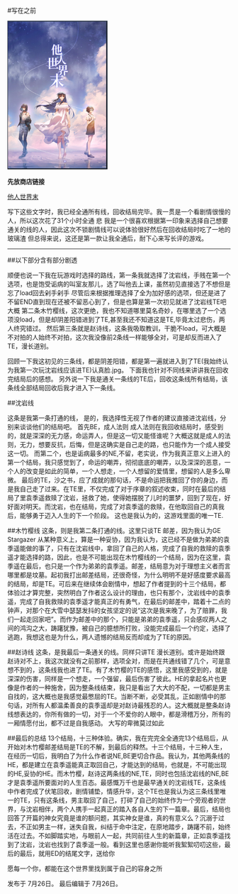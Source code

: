 #写在之前


![img](../ImgResource/他人世界末.png)

**先放商店链接**

[他人世界末](https://store.steampowered.com/app/1225780/_Onlooker/)

写下这些文字时，我已经全通所有线，回收结局完毕。我一贯是一个看剧情很慢的人，所以这次花了31个小时全通 悲
我是一个很喜欢根据第一印象来选择自己想要通关的线的人，因此这次不锁剧情线可以说体验很好然后在回收结局时吃了一地的玻璃渣
但总得来说，这还是第一款让我全通后，耐下心来写长评的游戏。

---
##以下部分含有部分剧透

顺便也说一下我在玩游戏时选择的路线，第一条我就选择了沈岩线，手贱在第一个选项，也是饱受诟病的叫室友那儿，选了叫他去上课，虽然初见直接选了不想但是忘了load回去剁手剁手
尽管后来根据推理选择了全为加好感的选项，但还是进了不留END直到现在还被不留恶心到了，但是也算是第一次初见就进了沈岩线TE吧大概
第二条木竹樱线，这次更绝，我也不知道哪里莫名奇妙，在哪里选了一个选项没load，但是却阴差阳错进到了TE,甚至我还不知道这是TE,毕竟太过悲伤，两人终究错过。
然后第三条就是赵诗线，这条我吸取教训，干脆不load，可大概是不对拍的人始终不对拍，这次我没像前2条线一样能够全对，可是却反而进入了TE，漫长道别。

回顾一下我这初见的三条线，都是阴差阳错，都是第一遍就进入到了TE(我始终认为我第一次玩沈岩线应该进TE)认真脸.jpg。
下面我也针对不同线来讲讲我在回收完结局后的感想。
另外说一下我是通关一条线的TE后，回收这条线所有结局，该条线全部结局回收后我才进入下一条线。

##沈岩线

这条是我第一条打通的线， 是的，我选择性无视了作者的建议直接进沈岩线，分别来谈谈他们的结局吧。
首先BE，成人法则
成人法则在我回收结局时，感受到的，就是深深的无力感，命运弄人，但是这一切又能怪谁呢？大概这就是成人的法则，无力，想要反抗，后悔，但是这确实是自己走的路，也只能作为一个成人接受这一切。
而第二个，也是诟病最多的NE,不留，老实说，作为我真正意义上进入的第一个结局，我只感觉到了，命运的嘲弄，彻彻底底的嘲弄，以及深深的恶意，一个人的改变是如此的简单，一个人想走，一个人想留的爱情里，想留的人是多么卑微。
最后的TE，沙之书，应了成就的那句话，不是命运把我推回了你的身边，而是我自己走了过来。在TE里，不仅完成了对于序章的叙述收束，同时在最后的结局了里袁季遥救赎了沈岩，拯救了她，使得她摆脱了儿时的噩梦，回到了现在，好好面对明天。而沈岩，也在结局，完成了对袁季遥的救赎，在他取回自己的真我后，能够勇于迈入人生的下一个阶段。
这也是我认为的，这游戏里面的唯一TE.

##木竹樱线
这条，则是我第二条打通的线。这里只谈TE 邮差，因为我认为GE Stargazer 从某种意义上，算是一种妥协，因为我认为，这已经不是做为弟弟的袁季遥能做的事了，只有在沈岩线中，拿回了自己的人格，完成了自我的救赎的袁季遥才能选择的路，因此，也是不可能出现在木竹樱线的一个结局，因为在这里，袁季遥在最后，也只是一个作为弟弟的袁季遥。邮差，结局意为对于理想主义者而言哪里都是坟墓。起初我打出邮差结局，还很奇怪，为什么明明不是好感度要求最高的结局，却是TE。可后来在继续体会剧情中，想起了作者提到的十三个结局，都体验过才算完整，突然明白了作者这么设计的理由，也只有那个，沈岩线中的袁季遥，完成了自我救赎的袁季遥才能真正的有勇气，在最后的邮差中，踏着十二点的钟声，对那个在大雪中瑟瑟发抖的女孩坚定的说“这次是我来晚了，为了赔罪，我们一起走回家吧”。而作为邮差中的那个，只能是弟弟的袁季遥，只会感叹两人之间的鸿沟之大，踌躇犹豫，被自己的臆想所打败，没能完成最后一个约定，选择了逃跑，我想这也是为什么，两人遗憾的结局反而却成为了TE的原因。

##赵诗线
这条，是我最后一条通关的线。同样只讲TE 漫长道别。或许是始终跟赵诗对不上，我这次就没有之前那样，选项全对，而是在共通线错了几个，可是意想不到的，这条线我也进了TE。有了木竹樱的TE的感悟，这里我感受到的，就是深深的伤害，同样是一个想走，一个强留，最后伤害了彼此。HE的拿起名片也更像是作者的一种施舍，因为整条线结束，我只是看出了大大的不配，一切都是男主自找的，这大概也是我感觉最憋屈的TE。当断不断，必受其乱，正如剧情中的那句话，对所有人都温柔善良的袁季遥却是对赵诗最残忍的人。这大概就是整条赵诗线想表达的，你所有做的一切，对于一个不爱你的人眼中，都是滑稽万分，所有的一厢情愿付出，都不过是自我感动。
大写的卑微莫过如此

##最后的总结
13个结局，十三种体验。确实，我在完完全全通完13个结局后，从开始对木竹樱邮差结局是TE的不解，到最后的释然。十三个结局，十三种人生，在经历一切后，我明白了为什么作者说NE,BE更切合作品。我认为，其他两条线的HE，都是建立在袁季遥能真正取回自己，才能达到的结局，也就是，不可能出现的HE,妥协的HE。而木竹樱，赵诗这两条线的NE,TE，同时也包括沈岩线的NE,BE才是袁季遥所要面对的人生百态。最感慨万千也是最早通关的沈岩线TE，这条线中作者完成了伏笔回收，剧情铺垫，情感升华，这个TE也是我认为这三条线里唯一的TE，只有这条线，男主取回了自己，打碎了自己的始终作为一个旁观者的世界，与沈岩相伴，两个人携手一起真正的踏入各自人生的下一篇章。最后，结局也回答了开篇的神女究竟是谁的额问题，其实神女是谁，真的有意义么？沉溺于过去，不正如男主一样，迷失自我，纠结于命中注定，在原地踏步，踌躇不前，始终活在过去。不如脚踏实地，与眼前人一起，共同前往人生的新篇章，正如袁季遥找到了沈岩，沈岩也找到了袁季遥一般。看到这里也感谢你能听我絮絮叨叨这些，最后的最后，就用ED的结尾文字，送给你

愿每一个你，都能在这个世界里找到属于自己的容身之所


发布于 7月26日。 最后编辑于 7月26日。
